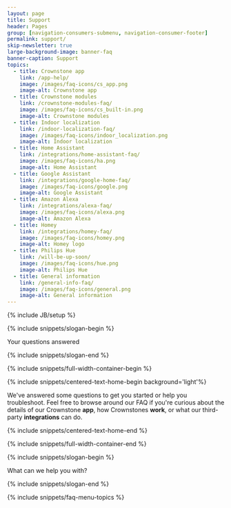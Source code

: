 ```yaml
---
layout: page
title: Support
header: Pages
group: [navigation-consumers-submenu, navigation-consumer-footer]
permalink: support/
skip-newsletter: true
large-background-image: banner-faq
banner-caption: Support
topics:
  - title: Crownstone app
    link: /app-help/
    image: /images/faq-icons/cs_app.png
    image-alt: Crownstone app
  - title: Crownstone modules
    link: /crownstone-modules-faq/
    image: /images/faq-icons/cs_built-in.png
    image-alt: Crownstone modules
  - title: Indoor localization
    link: /indoor-localization-faq/
    image: /images/faq-icons/indoor_localization.png
    image-alt: Indoor localization
  - title: Home Assistant
    link: /integrations/home-assistant-faq/
    image: /images/faq-icons/ha.png
    image-alt: Home Assistant
  - title: Google Assistant
    link: /integrations/google-home-faq/
    image: /images/faq-icons/google.png
    image-alt: Google Assistant
  - title: Amazon Alexa
    link: /integrations/alexa-faq/
    image: /images/faq-icons/alexa.png
    image-alt: Amazon Alexa
  - title: Homey
    link: /integrations/homey-faq/
    image: /images/faq-icons/homey.png
    image-alt: Homey logo
  - title: Philips Hue
    link: /will-be-up-soon/
    image: /images/faq-icons/hue.png
    image-alt: Philips Hue
  - title: General information
    link: /general-info-faq/
    image: /images/faq-icons/general.png
    image-alt: General information
---
```


{% include JB/setup %}

{% include snippets/slogan-begin %}

Your questions answered

{% include snippets/slogan-end %}


{% include snippets/full-width-container-begin %}

{% include snippets/centered-text-home-begin background='light'%}

We've answered some questions to get you started or help you troubleshoot. Feel free to browse around our FAQ if you're curious about the details of our Crownstone **app**, how Crownstones **work**, or what our third-party **integrations** can do.

{% include snippets/centered-text-home-end %}

{% include snippets/full-width-container-end %}


{% include snippets/slogan-begin %}

What can we help you with?

{% include snippets/slogan-end %}


{% include snippets/faq-menu-topics %}